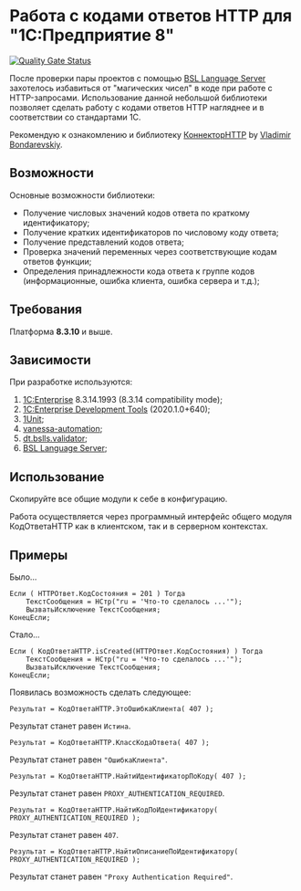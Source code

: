 # Работа с кодами ответов HTTP для "1С:Предприятие 8"

[![Quality Gate Status](https://sonar.openbsl.ru/api/project_badges/measure?project=HTTPStatusCodes&metric=alert_status)](https://sonar.openbsl.ru/dashboard?id=HTTPStatusCodes)

После проверки пары проектов с помощью [BSL Language Server](https://1c-syntax.github.io/bsl-language-server/) захотелось избавиться от "магических чисел" в коде при работе с HTTP-запросами. Использование данной небольшой библиотеки позволяет сделать работу с кодами ответов HTTP нагляднее и в соответствии со стандартами 1С.

Рекомендую к ознакомлению и библиотеку [КоннекторHTTP](https://github.com/vbondarevsky/Connector) by [Vladimir Bondarevskiy](https://www.linkedin.com/in/vbondarevsky/).

## Возможности

Основные возможности библиотеки:

- Получение числовых значений кодов ответа по краткому идентификатору;
- Получение кратких идентификаторов по числовому коду ответа;
- Получение представлений кодов ответа;
- Проверка значений переменных через соответствующие кодам ответов функции;
- Определения принадлежности кода ответа к группе кодов (информационные, ошибка клиента, ошибка сервера и т.д.);

## Требования

Платформа **8.3.10** и выше.

## Зависимости

При разработке используются:

1. [1C:Enterprise](https://1c-dn.com) 8.3.14.1993 (8.3.14 compatibility mode);
2. [1C:Enterprise Development Tools](https://edt.1c.ru) (2020.1.0+640);
3. [1Unit](https://github.com/DoublesunRUS/ru.capralow.dt.unit.launcher);
4. [vanessa-automation](https://github.com/Pr-Mex/vanessa-automation);
5. [dt.bslls.validator](https://github.com/DoublesunRUS/ru.capralow.dt.bslls.validator);
6. [BSL Language Server](https://github.com/1c-syntax/bsl-language-server);

## Использование

Скопируйте все общие модули к себе в конфигурацию.

Работа осуществляется через программный интерфейс общего модуля КодОтветаHTTP как в клиентском, так и в серверном контекстах.

## Примеры

Было...

```bsl
Если ( HTTPОтвет.КодСостояния = 201 ) Тогда
    ТекстСообщения = НСтр("ru = 'Что-то сделалось ...'");
    ВызватьИсключение ТекстСообщения;
КонецЕсли;
```

Стало...

```bsl
Если ( КодОтветаHTTP.isCreated(HTTPОтвет.КодСостояния) ) Тогда
    ТекстСообщения = НСтр("ru = 'Что-то сделалось ...'");
    ВызватьИсключение ТекстСообщения;
КонецЕсли;
```

Появилась возможность сделать следующее:

```bsl
Результат = КодОтветаHTTP.ЭтоОшибкаКлиента( 407 );
```

Результат станет равен `Истина`.

```bsl
Результат = КодОтветаHTTP.КлассКодаОтвета( 407 );
```

Результат станет равен `"ОшибкаКлиента"`.

```bsl
Результат = КодОтветаHTTP.НайтиИдентификаторПоКоду( 407 );
```

Результат станет равен `PROXY_AUTHENTICATION_REQUIRED`.

```bsl
Результат = КодОтветаHTTP.НайтиКодПоИдентификатору( PROXY_AUTHENTICATION_REQUIRED );
```

Результат станет равен `407`.

```bsl
Результат = КодОтветаHTTP.НайтиОписаниеПоИдентификатору( PROXY_AUTHENTICATION_REQUIRED );
```

Результат станет равен `"Proxy Authentication Required"`.
